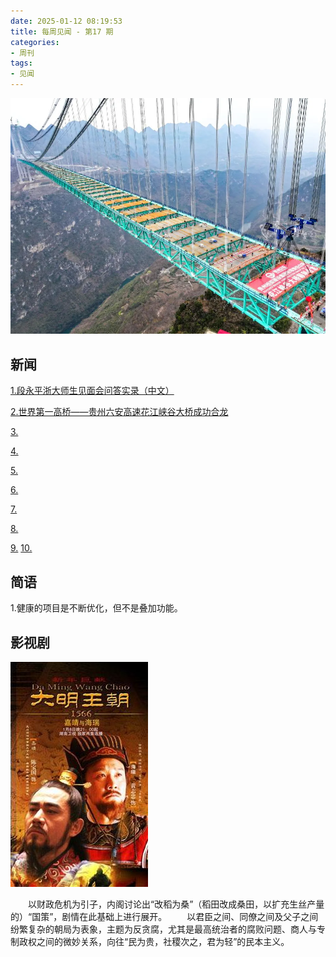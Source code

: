 ```yaml
---
date: 2025-01-12 08:19:53
title: 每周见闻 - 第17 期
categories:
- 周刊
tags:
- 见闻
---
```

![](/images/2025/640.webp)

## 新闻
[1.段永平浙大师生见面会问答实录（中文）](https://mp.weixin.qq.com/s/EulYyzGU5fuA3Lv0wgS8hw)

[2.世界第一高桥——贵州六安高速花江峡谷大桥成功合龙](https://mp.weixin.qq.com/s/38lnSvGM9TyRxILgx4guag)

[3.]()

[4.]()

[5.]()

[6.]()

[7.]()

[8.]()

[9.]()
[10.]()


## 简语
1.健康的项目是不断优化，但不是叠加功能。


## 影视剧

![大明王朝1566](/images/2025/1566.jpg)

&emsp;&emsp;以财政危机为引子，内阁讨论出“改稻为桑”（稻田改成桑田，以扩充生丝产量的）“国策”，剧情在此基础上进行展开。
&emsp;&emsp;以君臣之间、同僚之间及父子之间纷繁复杂的朝局为表象，主题为反贪腐，尤其是最高统治者的腐败问题、商人与专制政权之间的微妙关系，向往“民为贵，社稷次之，君为轻”的民本主义。

